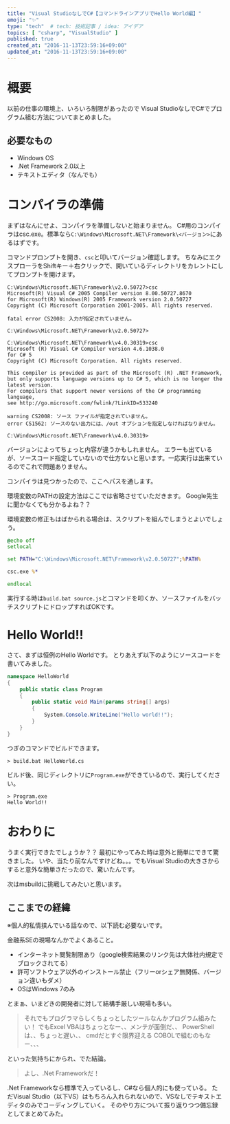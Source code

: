 ```yaml
---
title: "Visual StudioなしでC#【コマンドラインアプリでHello World編】"
emoji: "✨"
type: "tech"  # tech: 技術記事 / idea: アイデア
topics: [ "csharp", "VisualStudio" ]
published: true
created_at: "2016-11-13T23:59:16+09:00"
updated_at: "2016-11-13T23:59:16+09:00"
---
```

# 概要

以前の仕事の環境上、いろいろ制限があったので
Visual StudioなしでC#でプログラム組む方法についてまとめました。

## 必要なもの
* Windows OS
* .Net Framework 2.0以上
* テキストエディタ（なんでも）

# コンパイラの準備

まずはなんにせよ、コンパイラを準備しないと始まりません。
C#用のコンパイラはcsc.exe。標準なら`C:\Windows\Microsoft.NET\Framework\<バージョン>`にあるはずです。

コマンドプロンプトを開き、`csc`と叩いてバージョン確認します。
ちなみにエクスプローラをShiftキー＋右クリックで、開いているディレクトリをカレントにしてプロンプトを開けます。

```:ver.2.0の場合
C:\Windows\Microsoft.NET\Framework\v2.0.50727>csc
Microsoft(R) Visual C# 2005 Compiler version 8.00.50727.8670
for Microsoft(R) Windows(R) 2005 Framework version 2.0.50727
Copyright (C) Microsoft Corporation 2001-2005. All rights reserved.

fatal error CS2008: 入力が指定されていません。

C:\Windows\Microsoft.NET\Framework\v2.0.50727>
```

```:ver.4.6.1の場合
C:\Windows\Microsoft.NET\Framework\v4.0.30319>csc
Microsoft (R) Visual C# Compiler version 4.6.1038.0
for C# 5
Copyright (C) Microsoft Corporation. All rights reserved.

This compiler is provided as part of the Microsoft (R) .NET Framework,
but only supports language versions up to C# 5, which is no longer the latest version.
For compilers that support newer versions of the C# programming language,
see http://go.microsoft.com/fwlink/?LinkID=533240

warning CS2008: ソース ファイルが指定されていません。
error CS1562: ソースのない出力には、/out オプションを指定しなければなりません。

C:\Windows\Microsoft.NET\Framework\v4.0.30319>
```

バージョンによってちょっと内容が違うかもしれません。
エラーも出ているが、ソースコード指定していないので仕方ないと思います。一応実行は出来ているのでこれで問題ありません。

コンパイラは見つかったので、ここへパスを通します。

環境変数のPATHの設定方法はここでは省略させていただきます。
Google先生に聞かなくても分かるよね？？

環境変数の修正もはばかられる場合は、スクリプトを組んでしまうとよいでしょう。

```bat:build.bat
@echo off
setlocal

set PATH="C:\Windows\Microsoft.NET\Framework\v2.0.50727";%PATH%

csc.exe %*

endlocal
```

実行する時は`build.bat source.js`とコマンドを叩くか、ソースファイルをバッチスクリプトにドロップすればOKです。

# Hello World!!

さて、まずは恒例のHello Worldです。
とりあえず以下のようにソースコードを書いてみました。

```csharp:HelloWorld.cs
namespace HelloWorld
{
    public static class Program
    {
        public static void Main(params string[] args)
        {
            System.Console.WriteLine("Hello world!!");
        }
    }
}
```

つぎのコマンドでビルドできます。

```
> build.bat HelloWorld.cs
```

ビルド後、同じディレクトリに`Program.exe`ができているので、実行してください。

```
> Program.exe
Hello World!!
```

# おわりに

うまく実行できたでしょうか？？
最初にやってみた時は意外と簡単にできて驚きました。
いや、当たり前なんですけどね。。。でもVisual Studioの大きさからすると意外な簡単さだったので、驚いたんです。

次はmsbuildに挑戦してみたいと思います。

## ここまでの経緯

※個人的私情挟んでいる話なので、以下読む必要ないです。

金融系SEの現場なんかでよくあること。

* インターネット閲覧制限あり（google検索結果のリンク先は大体社内規定でブロックされてる）
* 許可ソフトウェア以外のインストール禁止（フリーorシェア無関係、バージョン違いもダメ）
* OSはWindows 7のみ

とまぁ、いまどきの開発者に対して結構手厳しい現場も多い。

> それでもプログラマらしくちょっとしたツールなんかプログラム組みたい！
> でもExcel VBAはちょっとなー、、メンテが面倒だ、、
> PowerShellは、、ちょっと遅い、、
> cmdだとすぐ限界迎える
> COBOLで組むのもなー、、、

といった気持ちにかられ、でた結論。

> よし、.Net Frameworkだ！

.Net Frameworkなら標準で入っているし、C#なら個人的にも使っている。
ただVisual Studio（以下VS）はもちろん入れられないので、VSなしでテキストエディタのみでコーディングしていく。
そのやり方について振り返りつつ備忘録としてまとめてみた。
